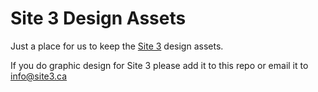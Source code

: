 # Site 3 Design Assets

Just a place for us to keep the [Site 3](http://site3.ca) design assets.

If you do graphic design for Site 3 please add it to this repo or email it to info@site3.ca

